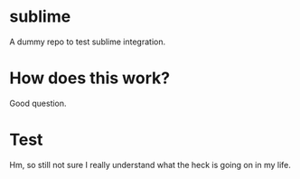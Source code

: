 sublime
=======

A dummy repo to test sublime integration.

# How does this work?

Good question.

# Test

Hm, so still not sure I really understand what the heck is going on in my life.
